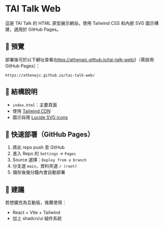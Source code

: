 # TAI Talk Web

這是 TAI Talk 的 HTML 原型展示網站，使用 Tailwind CSS 和內嵌 SVG 圖示構建，適用於 GitHub Pages。

## 🔧 預覽

部署後可於以下網址查看(https://athenajc.github.io/tai-talk-web/)（需啟用 GitHub Pages）：

```
https://athenajc.github.io/tai-talk-web/
```

## 📁 結構說明

- `index.html`：主要頁面
- 使用 [Tailwind CDN](https://tailwindcss.com/docs/installation/play-cdn)
- 圖示採用 [Lucide SVG icons](https://lucide.dev/icons)

## 🚀 快速部署（GitHub Pages）

1. 將此 repo push 至 GitHub
2. 進入 Repo 的 `Settings` → `Pages`
3. Source 選擇：`Deploy from a branch`
4. 分支選 `main`，資料夾選 `/ (root)`
5. 儲存後幾分鐘內會自動部署

## 👋 建議

若想擴充為互動版，推薦使用：
- React + Vite + Tailwind
- 加上 shadcn/ui 組件系統
